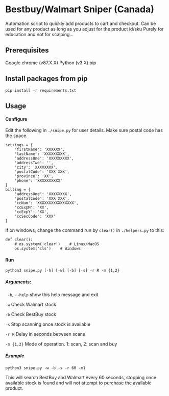 # Bestbuy/Walmart Sniper (Canada)
Automation script to quickly add products to cart and checkout. Can be used for any product as long as you adjust for the product id/sku
Purely for education and not for scalping...

## Prerequisites
   Google chrome (v87.X.X)
   Python (v3.X)
   pip

## Install packages from pip
   `pip install -r requirements.txt`

## Usage
#### Configure
Edit the following in `./snipe.py` for user details. Make sure postal code has the space.
```
settings = {
    'firstName': 'XXXXXX',
    'lastName': 'XXXXXXXXX',
    'addressOne': 'XXXXXXXXX',
    'addressTwo': '',
    'city': 'XXXXXXXX',
    'postalCode': 'XXX XXX',
    'province': 'XX',
    'phone': 'XXXXXXXXXX'
}
billing = {
    'addressOne': 'XXXXXXXX',
    'postalCode': 'XXX XXX',
    'ccNum': 'XXXXXXXXXXXXXXXX',
    'ccExpM': 'XX',
    'ccExpY': 'XX',
    'ccSecCode': 'XXX'
}
```



If on windows, change the command run by `clear()` in `./helpers.py` to this:

```
def clear():
    # os.system('clear')    # Linux/MacOS
    os.system('cls')    # Windows
```



#### Run

 `python3 snipe.py [-h] [-w] [-b] [-s] -r R -m {1,2}`



##### Arguments:

` -h`, `--help` show this help message and exit

 `-w`     Check Walmart stock

 `-b`     Check BestBuy stock

 `-s`     Stop scanning once stock is available

 `-r R`    Delay in seconds between scans

 `-m {1,2}`  Mode of operation. 1: scan, 2: scan and buy



##### Example

`python3 snipe.py -w -b -s -r 60 -m1`



This will search BestBuy and Walmart every 60 seconds, stopping once available stock is found and will not attempt to purchase the available product. 